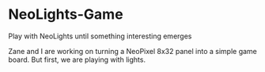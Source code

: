 # NeoLights-Game
Play with NeoLights until something interesting emerges

Zane and I are working on turning a NeoPixel 8x32 panel into a simple game board.
But first, we are playing with lights.


